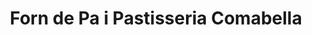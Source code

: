 ---
title: "Forn de Pa i Pastisseria Comabella"
url: /torres-de-segre/forn-de-pa-i-pastisseria-comabella/
shop: Bäckerei
---